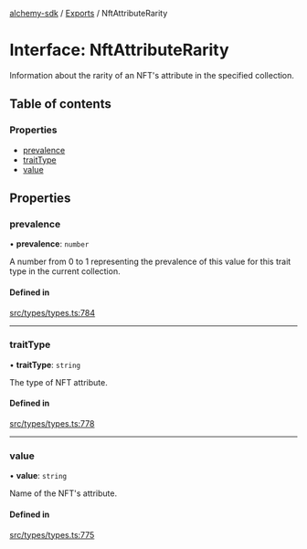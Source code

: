 [alchemy-sdk](../README.md) / [Exports](../modules.md) / NftAttributeRarity

# Interface: NftAttributeRarity

Information about the rarity of an NFT's attribute in the specified collection.

## Table of contents

### Properties

- [prevalence](NftAttributeRarity.md#prevalence)
- [traitType](NftAttributeRarity.md#traittype)
- [value](NftAttributeRarity.md#value)

## Properties

### prevalence

• **prevalence**: `number`

A number from 0 to 1 representing the prevalence of this value for this
trait type in the current collection.

#### Defined in

[src/types/types.ts:784](https://github.com/alchemyplatform/alchemy-sdk-js/blob/c3fdebb/src/types/types.ts#L784)

___

### traitType

• **traitType**: `string`

The type of NFT attribute.

#### Defined in

[src/types/types.ts:778](https://github.com/alchemyplatform/alchemy-sdk-js/blob/c3fdebb/src/types/types.ts#L778)

___

### value

• **value**: `string`

Name of the NFT's attribute.

#### Defined in

[src/types/types.ts:775](https://github.com/alchemyplatform/alchemy-sdk-js/blob/c3fdebb/src/types/types.ts#L775)
